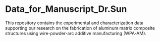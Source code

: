 # Data_for_Manuscript_Dr.Sun
This repository contains the experimental and characterization data supporting our research on the fabrication of aluminum matrix composite structures using wire-powder-arc additive manufacturing (WPA-AM). 
